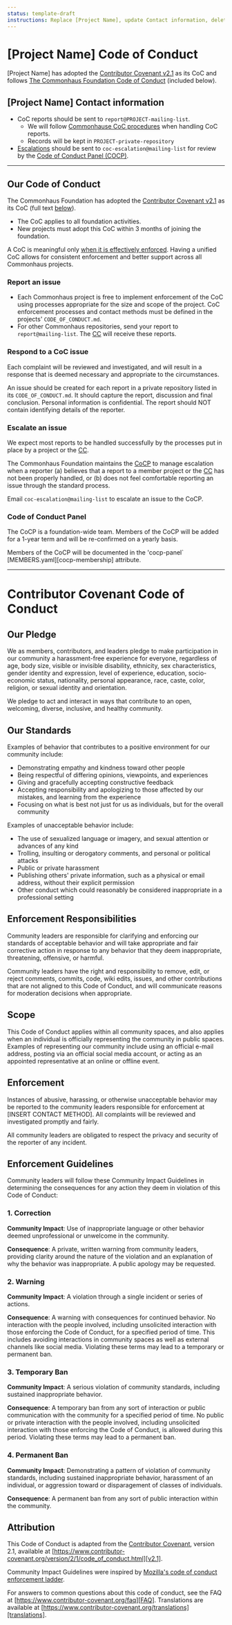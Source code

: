 ```yaml
---
status: template-draft
instructions: Replace [Project Name], update Contact information, delete YAML frontmatter when you are good to go
---
```

# [Project Name] Code of Conduct

[Project Name] has adopted the [Contributor Covenant v2.1][v2.1] as its CoC and 
follows [The Commonhaus Foundation Code of Conduct][coc-policy] (included below).

## [Project Name] Contact information

- CoC reports should be sent to `report@PROJECT-mailing-list`.
  - We will follow [Commonhause CoC procedures][coc-reports] when handling CoC reports.
  - Records will be kept in `PROJECT-private-repository`
- [Escalations](#escalate-an-issue) should be sent to `coc-escalation@mailing-list` for review by the [Code of Conduct Panel (COCP)][cocp].

[coc-policy]: ../CODE_OF_CONDUCT.md "TODO: full path"
[cc]: ../GOVERNANCE.md "Commonhaus Council - TODO: full path" 
[cocp]: ../CODE_OF_CONDUCT.md#code-of-conduct-panel "Code of Conduct Panel - TODO: full path"
[coc-reports]: ../conduct/handling-coc-reports.md "Handling CoC reports - TODO: full path"

---

## Our Code of Conduct

The Commonhaus Foundation has adopted the [Contributor Covenant v2.1][v2.1] as its CoC (full text [below](#contributor-covenant-code-of-conduct)). 

- The CoC applies to all foundation activities.
- New projects must adopt this CoC within 3 months of joining the foundation.

A CoC is meaningful only [when it is effectively enforced](https://medium.com/mozilla-open-innovation/how-were-making-code-of-conduct-enforcement-real-and-scaling-it-3e382cf94415).
Having a unified CoC allows for consistent enforcement and better support across all Commonhaus projects.

### Report an issue

- Each Commonhaus project is free to implement enforcement of the CoC using processes appropriate for the size and scope of the project. 
  CoC enforcement processes and contact methods must be defined in the projects' `CODE_OF_CONDUCT.md`. 
- For other Commonhaus repositories, send your report to `report@mailing-list`. The [CC][cc] will receive these reports.

### Respond to a CoC issue

Each complaint will be reviewed and investigated, and will result in a response that is deemed necessary and appropriate to the circumstances. 

An issue should be created for each report in a private repository listed in its `CODE_OF_CONDUCT.md`. 
It should capture the report, discussion and final conclusion. 
Personal information is confidential. 
The report should NOT contain identifying details of the reporter.

### Escalate an issue

We expect most reports to be handled successfully by the processes put in place by a project or the [CC][cc].

The Commonhaus Foundation maintains the [CoCP][cocp] to manage escalation when a reporter (a) believes that a report to a member project or the [CC][cc] has not been properly handled, or (b) does not feel comfortable reporting an issue through the standard process.

Email `coc-escalation@mailing-list` to escalate an issue to the CoCP.

### Code of Conduct Panel

The CoCP is a foundation-wide team. Members of the CoCP will be added for a 1-year term and will be re-confirmed on a yearly basis.

Members of the CoCP will be documented in the 'cocp-panel` [MEMBERS.yaml][cocp-membership] attribute.

---

# Contributor Covenant Code of Conduct

## Our Pledge

We as members, contributors, and leaders pledge to make participation in our
community a harassment-free experience for everyone, regardless of age, body
size, visible or invisible disability, ethnicity, sex characteristics, gender
identity and expression, level of experience, education, socio-economic status,
nationality, personal appearance, race, caste, color, religion, or sexual
identity and orientation.

We pledge to act and interact in ways that contribute to an open, welcoming,
diverse, inclusive, and healthy community.

## Our Standards

Examples of behavior that contributes to a positive environment for our
community include:

* Demonstrating empathy and kindness toward other people
* Being respectful of differing opinions, viewpoints, and experiences
* Giving and gracefully accepting constructive feedback
* Accepting responsibility and apologizing to those affected by our mistakes,
  and learning from the experience
* Focusing on what is best not just for us as individuals, but for the overall
  community

Examples of unacceptable behavior include:

* The use of sexualized language or imagery, and sexual attention or advances of
  any kind
* Trolling, insulting or derogatory comments, and personal or political attacks
* Public or private harassment
* Publishing others' private information, such as a physical or email address,
  without their explicit permission
* Other conduct which could reasonably be considered inappropriate in a
  professional setting

## Enforcement Responsibilities

Community leaders are responsible for clarifying and enforcing our standards of
acceptable behavior and will take appropriate and fair corrective action in
response to any behavior that they deem inappropriate, threatening, offensive,
or harmful.

Community leaders have the right and responsibility to remove, edit, or reject
comments, commits, code, wiki edits, issues, and other contributions that are
not aligned to this Code of Conduct, and will communicate reasons for moderation
decisions when appropriate.

## Scope

This Code of Conduct applies within all community spaces, and also applies when
an individual is officially representing the community in public spaces.
Examples of representing our community include using an official e-mail address,
posting via an official social media account, or acting as an appointed
representative at an online or offline event.

## Enforcement

Instances of abusive, harassing, or otherwise unacceptable behavior may be
reported to the community leaders responsible for enforcement at
[INSERT CONTACT METHOD].
All complaints will be reviewed and investigated promptly and fairly.

All community leaders are obligated to respect the privacy and security of the
reporter of any incident.

## Enforcement Guidelines

Community leaders will follow these Community Impact Guidelines in determining
the consequences for any action they deem in violation of this Code of Conduct:

### 1. Correction

**Community Impact**: Use of inappropriate language or other behavior deemed
unprofessional or unwelcome in the community.

**Consequence**: A private, written warning from community leaders, providing
clarity around the nature of the violation and an explanation of why the
behavior was inappropriate. A public apology may be requested.

### 2. Warning

**Community Impact**: A violation through a single incident or series of
actions.

**Consequence**: A warning with consequences for continued behavior. No
interaction with the people involved, including unsolicited interaction with
those enforcing the Code of Conduct, for a specified period of time. This
includes avoiding interactions in community spaces as well as external channels
like social media. Violating these terms may lead to a temporary or permanent
ban.

### 3. Temporary Ban

**Community Impact**: A serious violation of community standards, including
sustained inappropriate behavior.

**Consequence**: A temporary ban from any sort of interaction or public
communication with the community for a specified period of time. No public or
private interaction with the people involved, including unsolicited interaction
with those enforcing the Code of Conduct, is allowed during this period.
Violating these terms may lead to a permanent ban.

### 4. Permanent Ban

**Community Impact**: Demonstrating a pattern of violation of community
standards, including sustained inappropriate behavior, harassment of an
individual, or aggression toward or disparagement of classes of individuals.

**Consequence**: A permanent ban from any sort of public interaction within the
community.

## Attribution

This Code of Conduct is adapted from the [Contributor Covenant][homepage],
version 2.1, available at
[https://www.contributor-covenant.org/version/2/1/code_of_conduct.html][v2.1].

Community Impact Guidelines were inspired by
[Mozilla's code of conduct enforcement ladder][Mozilla CoC].

For answers to common questions about this code of conduct, see the FAQ at
[https://www.contributor-covenant.org/faq][FAQ]. Translations are available at
[https://www.contributor-covenant.org/translations][translations].

[homepage]: https://www.contributor-covenant.org
[v2.1]: https://www.contributor-covenant.org/version/2/1/code_of_conduct.html
[Mozilla CoC]: https://github.com/mozilla/diversity
[FAQ]: https://www.contributor-covenant.org/faq
[translations]: https://www.contributor-covenant.org/translations
